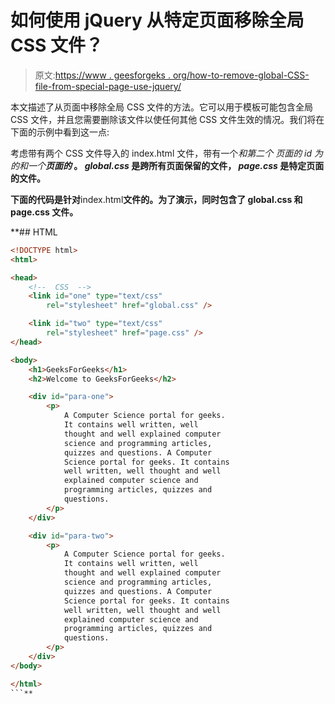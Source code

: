 # 如何使用 jQuery 从特定页面移除全局 CSS 文件？

> 原文:[https://www . geesforgeks . org/how-to-remove-global-CSS-file-from-special-page-use-jquery/](https://www.geeksforgeeks.org/how-to-remove-global-css-file-from-a-particular-page-using-jquery/)

本文描述了从页面中移除全局 CSS 文件的方法。它可以用于模板可能包含全局 CSS 文件，并且您需要删除该文件以使任何其他 CSS 文件生效的情况。我们将在下面的示例中看到这一点:

考虑带有两个 CSS 文件导入的 index.html 文件，带有一个*和第二个 ***页面的 id 为*的*和一个*******页面的* 。 ***global.css*** 是跨所有页面保留的文件， ***page.css*** 是特定页面的文件。****

**下面的代码是针对**index.html**文件的。为了演示，同时包含了 global.css 和 page.css 文件。**

 **## HTML

```html
<!DOCTYPE html>
<html>

<head>
    <!--  CSS  -->
    <link id="one" type="text/css" 
        rel="stylesheet" href="global.css" />

    <link id="two" type="text/css" 
        rel="stylesheet" href="page.css" />
</head>

<body>
    <h1>GeeksForGeeks</h1>
    <h2>Welcome to GeeksForGeeks</h2>

    <div id="para-one">
        <p>
            A Computer Science portal for geeks. 
            It contains well written, well 
            thought and well explained computer 
            science and programming articles, 
            quizzes and questions. A Computer 
            Science portal for geeks. It contains 
            well written, well thought and well 
            explained computer science and 
            programming articles, quizzes and 
            questions.
        </p>
    </div>

    <div id="para-two">
        <p>
            A Computer Science portal for geeks. 
            It contains well written, well 
            thought and well explained computer 
            science and programming articles, 
            quizzes and questions. A Computer 
            Science portal for geeks. It contains 
            well written, well thought and well 
            explained computer science and 
            programming articles, quizzes and 
            questions.
        </p>
    </div>
</body>

</html>
```**